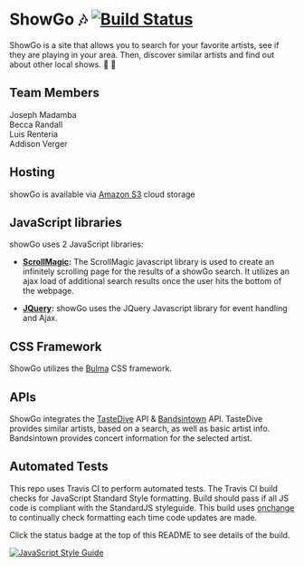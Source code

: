 # ShowGo :notes: [![Build Status](https://travis-ci.com/addisonverger/Phase-1-Group-Project.svg?branch=master)](https://travis-ci.com/addisonverger/Phase-1-Group-Project)
ShowGo is a site that allows you to search for your favorite artists, see if they are playing in your area. Then, discover similar artists and find out about other local shows. :guitar: :metal:

## Team Members
Joseph Madamba  
Becca Randall  
Luis Renteria  
Addison Verger

## Hosting
showGo is available via [Amazon S3](https://aws.amazon.com/s3/) cloud storage

## JavaScript libraries
showGo uses 2 JavaScript libraries:
* **[ScrollMagic](http://scrollmagic.io/):** The ScrollMagic javascript library is used to create an infinitely scrolling page for the results of a showGo search. It utilizes an ajax load of additional search results once the user hits the bottom of the webpage.

* **[JQuery](https://jquery.com/):** showGo uses the JQuery Javascript library for event handling and Ajax. 

## CSS Framework
ShowGo utilizes the [Bulma](https://bulma.io/) CSS framework.

## APIs
ShowGo integrates the [TasteDive](https://tastedive.com/read/api) API & [Bandsintown](https://app.swaggerhub.com/apis/Bandsintown/PublicAPI/3.0.0) API. 
TasteDive provides similar artists, based on a search, as well as basic artist info.
Bandsintown provides concert information for the selected artist.

## Automated Tests
This repo uses Travis CI to perform automated tests. The Travis CI build checks for JavaScript Standard Style formatting. Build should pass if all JS code is compliant with the StandardJS styleguide. This build uses [onchange](https://github.com/Qard/onchange) to continually check formatting each time code updates are made. 

Click the status badge at the top of this README to see details of the build.

[![JavaScript Style Guide](https://cdn.rawgit.com/standard/standard/master/badge.svg)](https://github.com/standard/standard)
